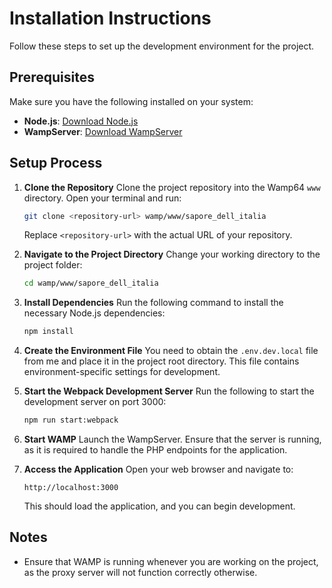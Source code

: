 # Installation Instructions

Follow these steps to set up the development environment for the project.

## Prerequisites

Make sure you have the following installed on your system:

-  **Node.js**: [Download Node.js](https://nodejs.org/)
-  **WampServer**: [Download WampServer](https://wampserver.aviatechno.net)

## Setup Process

1. **Clone the Repository**
   Clone the project repository into the Wamp64 `www` directory. Open your terminal and run:

   ```bash
   git clone <repository-url> wamp/www/sapore_dell_italia
   ```

   Replace `<repository-url>` with the actual URL of your repository.

2. **Navigate to the Project Directory**
   Change your working directory to the project folder:

   ```bash
   cd wamp/www/sapore_dell_italia
   ```

3. **Install Dependencies**
   Run the following command to install the necessary Node.js dependencies:

   ```bash
   npm install
   ```

4. **Create the Environment File**
   You need to obtain the `.env.dev.local` file from me and place it in the project root directory. This file contains environment-specific settings for development.

5. **Start the Webpack Development Server**
   Run the following to start the development server on port 3000:

   ```bash
   npm run start:webpack
   ```

6. **Start WAMP**
   Launch the WampServer. Ensure that the server is running, as it is required to handle the PHP endpoints for the application.

7. **Access the Application**
   Open your web browser and navigate to:

   ```
   http://localhost:3000
   ```

   This should load the application, and you can begin development.

## Notes

-  Ensure that WAMP is running whenever you are working on the project, as the proxy server will not function correctly otherwise.
